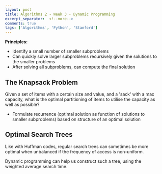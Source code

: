 ```yaml
---
layout: post
title: Algorithms 2 - Week 3 - Dynamic Programming
excerpt_separator:  <!--more-->
comments: true
tags: ['Algorithms', 'Python', 'Stanford']
---
```


**Principles:**
- Identify a small number of smaller subproblems
- Can quickly solve larger subproblems recursively given the solutions to the smaller problems
- After solving all subproblems, can compute the final solution

<!--more-->

## The Knapsack Problem
Given a set of items with a certain size and value, and a 'sack' with a max capacity, what is the optimal partitioning of items to utilise the capacity as well as possible?

 - Formulate recurrence (optimal solution as function of solutions to smaller subproblems) based on structure of an optimal solution

## Optimal Search Trees
Like with Huffman codes, regular search trees can sometimes be more optimal when unbalanced if the frequency of access is non-uniform.

Dynamic programming can help us construct such a tree, using the weighted average search time.
